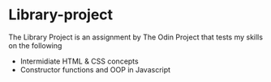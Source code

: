 # Library-project
The Library Project is an assignment by The Odin Project that tests my skills on the following
- Intermidiate HTML & CSS concepts
- Constructor functions and OOP in Javascript
